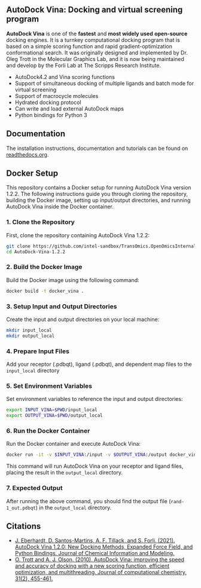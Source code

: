 ## AutoDock Vina: Docking and virtual screening program

**AutoDock Vina** is one of the **fastest** and **most widely used** **open-source** docking engines. It is a turnkey computational docking program that is based on a simple scoring function and rapid gradient-optimization conformational search. It was originally designed and implemented by Dr. Oleg Trott in the Molecular Graphics Lab, and it is now being maintained and develop by the Forli Lab at The Scripps Research Institute.

* AutoDock4.2 and Vina scoring functions
* Support of simultaneous docking of multiple ligands and batch mode for virtual screening
* Support of macrocycle molecules
* Hydrated docking protocol
* Can write and load external AutoDock maps
* Python bindings for Python 3

## Documentation

The installation instructions, documentation and tutorials can be found on [readthedocs.org](https://autodock-vina.readthedocs.io/en/latest/).

## Docker Setup

This repository contains a Docker setup for running AutoDock Vina version 1.2.2. The following instructions guide you through cloning the repository, building the Docker image, setting up input/output directories, and running AutoDock Vina inside the Docker container.
### 1. Clone the Repository

First, clone the repository containing AutoDock Vina 1.2.2:

```bash
git clone https://github.com/intel-sandbox/TransOmics.OpenOmicsInternal/tree/main/applications/AutoDock-Vina-1.2.2
cd AutoDock-Vina-1.2.2
```

### 2. Build the Docker Image
Build the Docker image using the following command:
```bash
docker build -t docker_vina .
```

### 3. Setup Input and Output Directories
Create the input and output directories on your local machine:
```bash
mkdir input_local
mkdir output_local
```
### 4. Prepare Input Files
Add your receptor (.pdbqt), ligand (.pdbqt), and dependent map files to the `input_local` directory

### 5. Set Environment Variables
Set environment variables to reference the input and output directories:
```bash
export INPUT_VINA=$PWD/input_local
export OUTPUT_VINA=$PWD/output_local
```
### 6. Run the Docker Container
Run the Docker container and execute AutoDock Vina:
```bash
docker run -it -v $INPUT_VINA:/input -v $OUTPUT_VINA:/output docker_vina sh -c "cd /input && vina --receptor protein.pdbqt --ligand rand-1.pdbqt --out /output/rand-1_out.pdbqt --center_x 16.459 --center_y -19.946 --center_z -5.850 --size_x 18 --size_y 18 --size_z 18 --seed 1234 --exhaustiveness 64"
```
This command will run AutoDock Vina on your receptor and ligand files, placing the result in the `output_local` directory.

### 7. Expected Output

After running the above command, you should find the output file (`rand-1_out.pdbqt`) in the `output_local` directory.

## Citations
* [J. Eberhardt, D. Santos-Martins, A. F. Tillack, and S. Forli. (2021). AutoDock Vina 1.2.0: New Docking Methods, Expanded Force Field, and Python Bindings. Journal of Chemical Information and Modeling.](https://pubs.acs.org/doi/10.1021/acs.jcim.1c00203)
* [O. Trott and A. J. Olson. (2010). AutoDock Vina: improving the speed and accuracy of docking with a new scoring function, efficient optimization, and multithreading. Journal of computational chemistry, 31(2), 455-461.](https://onlinelibrary.wiley.com/doi/10.1002/jcc.21334)
